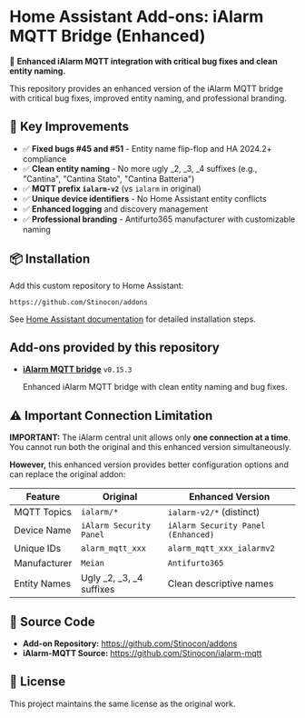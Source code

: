 # Home Assistant Add-ons: iAlarm MQTT Bridge (Enhanced)

🚀 **Enhanced iAlarm MQTT integration with critical bug fixes and clean entity naming.**

This repository provides an enhanced version of the iAlarm MQTT bridge with critical bug fixes, improved entity naming, and professional branding.

## 🔧 Key Improvements

- ✅ **Fixed bugs #45 and #51** - Entity name flip-flop and HA 2024.2+ compliance
- ✅ **Clean entity naming** - No more ugly _2, _3, _4 suffixes (e.g., "Cantina", "Cantina Stato", "Cantina Batteria")
- ✅ **MQTT prefix `ialarm-v2`** (vs `ialarm` in original)
- ✅ **Unique device identifiers** - No Home Assistant entity conflicts
- ✅ **Enhanced logging** and discovery management
- ✅ **Professional branding** - Antifurto365 manufacturer with customizable naming

## 📦 Installation

Add this custom repository to Home Assistant:

```
https://github.com/Stinocon/addons
```

See [Home Assistant documentation](https://www.home-assistant.io/common-tasks/os#installing-third-party-add-ons) for detailed installation steps.

## Add-ons provided by this repository

- **[iAlarm MQTT bridge](ialarm-mqtt/README.md)** `v0.15.3`

    Enhanced iAlarm MQTT bridge with clean entity naming and bug fixes.

## ⚠️ Important Connection Limitation

**IMPORTANT:** The iAlarm central unit allows only **one connection at a time**. You cannot run both the original and this enhanced version simultaneously.

**However,** this enhanced version provides better configuration options and can replace the original addon:

| Feature | Original | Enhanced Version |
|---------|----------|------------------|
| MQTT Topics | `ialarm/*` | `ialarm-v2/*` (distinct) |
| Device Name | `iAlarm Security Panel` | `iAlarm Security Panel (Enhanced)` |
| Unique IDs | `alarm_mqtt_xxx` | `alarm_mqtt_xxx_ialarmv2` |
| Manufacturer | `Meian` | `Antifurto365` |
| Entity Names | Ugly _2, _3, _4 suffixes | Clean descriptive names |

## 🔗 Source Code

- **Add-on Repository:** https://github.com/Stinocon/addons
- **iAlarm-MQTT Source:** https://github.com/Stinocon/ialarm-mqtt

## 📝 License

This project maintains the same license as the original work.